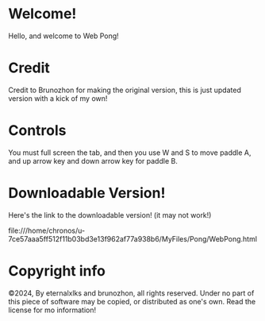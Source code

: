 # Welcome!
Hello, and welcome to Web Pong!

# Credit
Credit to Brunozhon for making the original version, this is just updated version with a kick of my own!

# Controls
You must full screen the tab, and then you use W and S to move paddle A, and up arrow key and down arrow key for paddle B.

# Downloadable Version!
Here's the link to the downloadable version! (it may not work!)

file:///home/chronos/u-7ce57aaa5ff512f11b03bd3e13f962af77a938b6/MyFiles/Pong/WebPong.html

# Copyright info

©2024, By eternalxlks and brunozhon, all rights reserved. Under no part of this piece of software may be copied, or distributed as one's own. Read the license for mo information!
